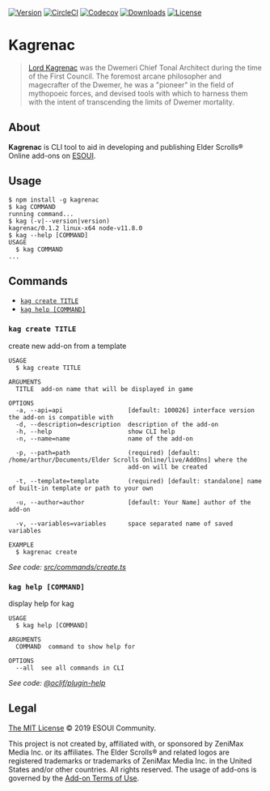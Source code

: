 [![Version](https://img.shields.io/npm/v/kagrenac.svg)](https://npmjs.org/package/kagrenac)
[![CircleCI](https://circleci.com/gh/esoui/kagrenac/tree/master.svg?style=shield)](https://circleci.com/gh/esoui/kagrenac/tree/master)
[![Codecov](https://codecov.io/gh/esoui/kagrenac/branch/master/graph/badge.svg)](https://codecov.io/gh/esoui/kagrenac)
[![Downloads](https://img.shields.io/npm/dw/kagrenac.svg)](https://npmjs.org/package/kagrenac)
[![License](https://img.shields.io/npm/l/kagrenac.svg)](https://github.com/esoui/kagrenac/blob/master/package.json)

# Kagrenac

> [Lord Kagrenac](https://en.uesp.net/wiki/Lore:Kagrenac) was the Dwemeri Chief Tonal Architect during the time of the First Council. The foremost arcane philosopher and magecrafter of the Dwemer, he was a "pioneer" in the field of mythopoeic forces, and devised tools with which to harness them with the intent of transcending the limits of Dwemer mortality.

## About

**Kagrenac** is CLI tool to aid in developing and publishing Elder Scrolls® Online add-ons on [ESOUI](https://www.esoui.com).

## Usage

<!-- usage -->
```sh-session
$ npm install -g kagrenac
$ kag COMMAND
running command...
$ kag (-v|--version|version)
kagrenac/0.1.2 linux-x64 node-v11.8.0
$ kag --help [COMMAND]
USAGE
  $ kag COMMAND
...
```
<!-- usagestop -->

## Commands

<!-- commands -->
* [`kag create TITLE`](#kag-create-title)
* [`kag help [COMMAND]`](#kag-help-command)

### `kag create TITLE`

create new add-on from a template

```
USAGE
  $ kag create TITLE

ARGUMENTS
  TITLE  add-on name that will be displayed in game

OPTIONS
  -a, --api=api                  [default: 100026] interface version the add-on is compatible with
  -d, --description=description  description of the add-on
  -h, --help                     show CLI help
  -n, --name=name                name of the add-on

  -p, --path=path                (required) [default: /home/arthur/Documents/Elder Scrolls Online/live/AddOns] where the
                                 add-on will be created

  -t, --template=template        (required) [default: standalone] name of built-in template or path to your own

  -u, --author=author            [default: Your Name] author of the add-on

  -v, --variables=variables      space separated name of saved variables

EXAMPLE
  $ kagrenac create
```

_See code: [src/commands/create.ts](https://github.com/esoui/kagrenac/blob/v0.1.2/src/commands/create.ts)_

### `kag help [COMMAND]`

display help for kag

```
USAGE
  $ kag help [COMMAND]

ARGUMENTS
  COMMAND  command to show help for

OPTIONS
  --all  see all commands in CLI
```

_See code: [@oclif/plugin-help](https://github.com/oclif/plugin-help/blob/v2.1.6/src/commands/help.ts)_
<!-- commandsstop -->

## Legal

[The MIT License](LICENSE) © 2019 ESOUI Community.

This project is not created by, affiliated with, or sponsored by ZeniMax Media Inc. or its affiliates. The Elder Scrolls® and related logos are registered trademarks or trademarks of ZeniMax Media Inc. in the United States and/or other countries. All rights reserved. The usage of add-ons is governed by the [Add-on Terms of Use](https://account.elderscrollsonline.com/add-on-terms).

